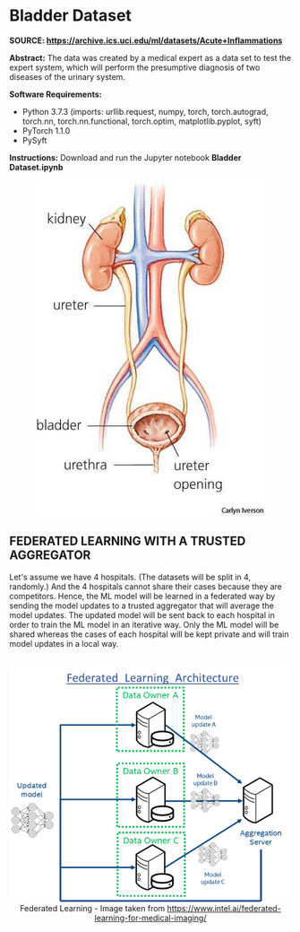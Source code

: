 # Bladder Dataset
**SOURCE: https://archive.ics.uci.edu/ml/datasets/Acute+Inflammations**

**Abstract:** The data was created by a medical expert as a data set to test 
the expert system, which will perform the presumptive diagnosis of two 
diseases of the urinary system.

**Software Requirements:**
- Python 3.7.3 (imports: urllib.request, numpy, torch, torch.autograd, torch.nn, torch.nn.functional, torch.optim, matplotlib.pyplot, syft)
- PyTorch 1.1.0
- PySyft 

**Instructions:** Download and run the Jupyter notebook **Bladder Dataset.ipynb**
<p align="center">
 <img src="images/bladder.jpg" title="Bladder">
</p>

## FEDERATED LEARNING WITH A TRUSTED AGGREGATOR

Let's assume we have 4 hospitals. (The datasets will be split in 4, randomly.) And the 4 hospitals cannot share their cases because they are competitors. Hence, the ML model will be learned in a federated way by sending the model updates to a trusted aggregator that will average the model updates. The updated model will be sent back to each hospital in order to train the ML model in an iterative way. Only the ML model will be shared whereas the cases of each hospital will be kept private and will train model updates in a local way.<br>
<br>

<center>
 <img src="images/federated-learning.png">
 Federated Learning - Image taken from <a href="https://www.intel.ai/federated-learning-for-medical-imaging/">https://www.intel.ai/federated-learning-for-medical-imaging/</a>
</center>
